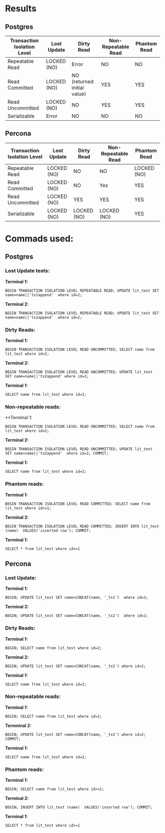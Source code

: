 # Results

## Postgres

| Transaction Isolation Level | Lost Update   | Dirty Read                     | Non-Repeatable Read | Phantom Read      |
|----------------------------|----------------|-------------------------------|---------------------|---------------------|
| Repeatable Read            | LOCKED (NO)   | Error                         | NO                  | NO                  |
| Read Committed             | LOCKED (NO)   | NO (returned initial value)   | YES                 | YES                 |
| Read Uncommitted           | LOCKED (NO)   | NO                            | YES                 | YES                 |
| Serializable               | Error         | NO                            | NO                  | NO                  |

## Percona

| Transaction Isolation Level | Lost Update   | Dirty Read                     | Non-Repeatable Read | Phantom Read      |
|----------------------------|----------------|-------------------------------|---------------------|---------------------|
| Repeatable Read            | LOCKED (NO)   | NO                            | NO                  | LOCKED (NO)        |
| Read Committed             | LOCKED (NO)   | NO                            | Yes                 | YES                |
| Read Uncommitted           | LOCKED (NO)   | YES                           | YES                 | YES                |
| Serializable               | LOCKED (NO)   | LOCKED (NO)                   | LOCKED (NO)         | YES                |


# Commads used:

## Postgres

### Lost Update tests:

**Terminal 1:**

```BEGIN TRANSACTION ISOLATION LEVEL REPEATABLE READ; UPDATE lit_test SET name=name||'tx1append'  where id=2;```

**Terminal 2:**

```BEGIN TRANSACTION ISOLATION LEVEL REPEATABLE READ; UPDATE lit_test SET name=name||'tx2append'  where id=2;```


### Dirty Reads:

**Terminal 1:**

```BEGIN TRANSACTION ISOLATION LEVEL READ UNCOMMITTED; SELECT name from lit_test where id=2;```

**Terminal 2:**

```BEGIN TRANSACTION ISOLATION LEVEL READ UNCOMMITTED; UPDATE lit_test SET name=name||'tx2append' where id=2;```

**Terminal 1:**

```SELECT name from lit_test where id=2;```

### Non-repeatable reads:

**Terminal 1:

```BEGIN TRANSACTION ISOLATION LEVEL READ UNCOMMITTED; SELECT name from lit_test where id=2;```

**Terminal 2:**

```BEGIN TRANSACTION ISOLATION LEVEL READ UNCOMMITTED; UPDATE lit_test SET name=name||'tx2append'  where id=2; COMMIT;```

**Terminal 1:**

```SELECT name from lit_test where id=2;```

### Phantom reads:

**Terminal 1:**

```BEGIN TRANSACTION ISOLATION LEVEL READ COMMITTED; SELECT name from lit_test where id>=1;```

**Terminal 2:**

```BEGIN TRANSACTION ISOLATION LEVEL READ COMMITTED; INSERT INTO lit_test (name)  VALUES('inserted row'); COMMIT;```

**Terminal 1:**

```SELECT * from lit_test where id>=1```

## Percona

### Lost Update:

**Terminal 1:**

```BEGIN; UPDATE lit_test SET name=CONCAT(name, '_tx1')  where id=2;```

**Terminal 2:**

```BEGIN; UPDATE lit_test SET name=CONCAT(name, '_tx2')  where id=2;```

### Dirty Reads:

**Terminal 1:**

```BEGIN; SELECT name from lit_test where id=2;```

**Terminal 2:**

```BEGIN; UPDATE lit_test SET name=CONCAT(name, '_tx2') where id=2;```

**Terminal 1:**

```SELECT name from lit_test where id=2;```

### Non-repeatable reads:

**Terminal 1:**

```BEGIN; SELECT name from lit_test where id=2;```

**Termninal 2:**

```BEGIN; UPDATE lit_test SET name=CONCAT(name, '_tx2') where id=2; COMMIT;```

**Terminal 1:**

```SELECT name from lit_test where id=2;```

### Phantom reads:

**Terminal 1:**

```BEGIN; SELECT name from lit_test where id>=1;```

**Terminal 2:**

```BEGIN; INSERT INTO lit_test (name)  VALUES('inserted row'); COMMIT;```

**Terminal 1:**

```SELECT * from lit_test where id>=1```
